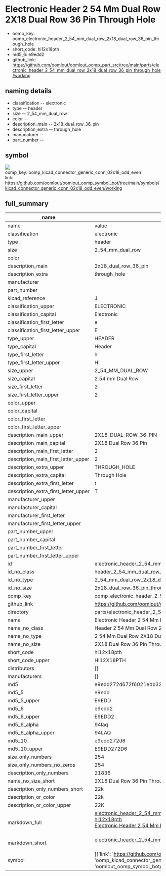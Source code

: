 # Electronic Header 2 54 Mm Dual Row 2X18 Dual Row 36 Pin Through Hole

  
* oomp_key: oomp_electronic_header_2_54_mm_dual_row_2x18_dual_row_36_pin_through_hole 
* short_code: hi12x18pth
* md5_6: e9edd2  
* github_link: https://github.com/oomlout/oomlout_oomp_part_src/tree/main/parts/electronic_header_2_54_mm_dual_row_2x18_dual_row_36_pin_through_hole/working  
## naming details
* classification -- electronic
* type -- header
* size -- 2_54_mm_dual_row
* color -- 
* description_main -- 2x18_dual_row_36_pin
* description_extra -- through_hole
* manucaturer -- 
* part_number -- 



## symbol

![](symbol/{index}}/working/working_600.png)  
oomp_key: oomp_kicad_connector_generic_conn_02x18_odd_even  
link: https://github.com/oomlout/oomlout_oomp_symbol_bot/tree/main/symbols/kicad_connector_generic_conn_02x18_odd_even/working  


## full_summary
| name | value | 
| --- | --- | 
| name | value | 
| classification | electronic | 
| type | header | 
| size | 2_54_mm_dual_row | 
| color |  | 
| description_main | 2x18_dual_row_36_pin | 
| description_extra | through_hole | 
| manufacturer |  | 
| part_number |  | 
| kicad_reference | J | 
| classification_upper | ELECTRONIC | 
| classification_capital | Electronic | 
| classification_first_letter | e | 
| classification_first_letter_upper | E | 
| type_upper | HEADER | 
| type_capital | Header | 
| type_first_letter | h | 
| type_first_letter_upper | H | 
| size_upper | 2_54_MM_DUAL_ROW | 
| size_capital | 2.54 mm Dual Row | 
| size_first_letter | 2 | 
| size_first_letter_upper | 2 | 
| color_upper |  | 
| color_capital |  | 
| color_first_letter |  | 
| color_first_letter_upper |  | 
| description_main_upper | 2X18_DUAL_ROW_36_PIN | 
| description_main_capital | 2X18 Dual Row 36 Pin | 
| description_main_first_letter | 2 | 
| description_main_first_letter_upper | 2 | 
| description_extra_upper | THROUGH_HOLE | 
| description_extra_capital | Through Hole | 
| description_extra_first_letter | t | 
| description_extra_first_letter_upper | T | 
| manufacturer_upper |  | 
| manufacturer_capital |  | 
| manufacturer_first_letter |  | 
| manufacturer_first_letter_upper |  | 
| part_number_upper |  | 
| part_number_capital |  | 
| part_number_first_letter |  | 
| part_number_first_letter_upper |  | 
| id | electronic_header_2_54_mm_dual_row_2x18_dual_row_36_pin_through_hole | 
| id_no_class | header_2_54_mm_dual_row_2x18_dual_row_36_pin_through_hole | 
| id_no_type | 2_54_mm_dual_row_2x18_dual_row_36_pin_through_hole | 
| id_no_size | 2x18_dual_row_36_pin_through_hole | 
| oomp_key | oomp_electronic_header_2_54_mm_dual_row_2x18_dual_row_36_pin_through_hole | 
| github_link | https://github.com/oomlout/oomlout_oomp_part_src/tree/main/parts/electronic_header_2_54_mm_dual_row_2x18_dual_row_36_pin_through_hole/working | 
| directory | parts/electronic_header_2_54_mm_dual_row_2x18_dual_row_36_pin_through_hole | 
| name | Electronic Header 2 54 Mm Dual Row 2X18 Dual Row 36 Pin Through Hole | 
| name_no_class | Header 2 54 Mm Dual Row 2X18 Dual Row 36 Pin Through Hole | 
| name_no_type | 2 54 Mm Dual Row 2X18 Dual Row 36 Pin Through Hole | 
| name_no_size | 2X18 Dual Row 36 Pin Through Hole | 
| short_code | hi12x18pth | 
| short_code_upper | HI12X18PTH | 
| distributors | [] | 
| manufacturers | [] | 
| md5 | e9edd272d672f6021edb32b6ed475db3 | 
| md5_5 | e9edd | 
| md5_5_upper | E9EDD | 
| md5_6 | e9edd2 | 
| md5_6_upper | E9EDD2 | 
| md5_6_alpha | 94laq | 
| md5_6_alpha_upper | 94LAQ | 
| md5_10 | e9edd272d6 | 
| md5_10_upper | E9EDD272D6 | 
| size_only_numbers | 254 | 
| size_only_numbers_no_zeros | 254 | 
| description_only_numbers | 21836 | 
| name_no_size_short | 2X18 Dual Row 36 Pin Through Hole | 
| description_only_numbers_short | 22k | 
| description_or_color | 22k | 
| description_or_color_upper | 22K | 
| markdown_full | [electronic_header_2_54_mm_dual_row_2x18_dual_row_36_pin_through_hole](https://github.com/oomlout/oomlout_oomp_part_src/tree/main/parts/electronic_header_2_54_mm_dual_row_2x18_dual_row_36_pin_through_hole/working)<br>[hi12x18pth](https://github.com/oomlout/oomlout_oomp_part_src/tree/main/parts/electronic_header_2_54_mm_dual_row_2x18_dual_row_36_pin_through_hole/working)<br>[Electronic Header 2 54 Mm Dual Row 2X18 Dual Row 36 Pin Through Hole](https://github.com/oomlout/oomlout_oomp_part_src/tree/main/parts/electronic_header_2_54_mm_dual_row_2x18_dual_row_36_pin_through_hole/working)<br><br> | 
| markdown_short | [electronic_header_2_54_mm_dual_row_2x18_dual_row_36_pin_through_hole](https://github.com/oomlout/oomlout_oomp_part_src/tree/main/parts/electronic_header_2_54_mm_dual_row_2x18_dual_row_36_pin_through_hole/working)<br><br> | 
| symbol | [{'link': 'https://github.com/oomlout/oomlout_oomp_symbol_bot/tree/main/symbols/kicad_connector_generic_conn_02x18_odd_even', 'oomp_key': 'oomp_kicad_connector_generic_conn_02x18_odd_even', 'directory': 'oomlout_oomp_symbol_bot/symbols/kicad_connector_generic_conn_02x18_odd_even//working/working.kicad_sym', 'index': 0}] | 
